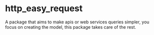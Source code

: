 # http_easy_request

A package that aims to make apis or web services queries simpler, you focus on creating the model, this package takes care of the rest.
